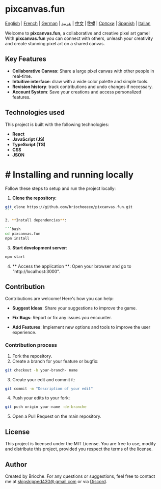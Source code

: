 # pixcanvas.fun

[English](README.md) | [French](docs/fr/README.md) | [German](docs/de/README.md) | [عربية](docs/ar/README.md) | [中文](docs/zh/README.md) | [हिन्दी](docs/hi/README.md) | [Српски](docs/sr/README.md) | [Spanish](docs/es/README.md) | [Italian](docs/it/README.md)

Welcome to **pixcanvas.fun**, a collaborative and creative pixel art game! With **pixcanvas.fun** you can connect with others, unleash your creativity and create stunning pixel art on a shared canvas.

## Key Features

- **Collaborative Canvas**: Share a large pixel canvas with other people in real-time.
- **Intuitive interface**: draw with a wide color palette and simple tools.
- **Revision history**: track contributions and undo changes if necessary.
- **Account System**: Save your creations and access personalized features.

## Technologies used

This project is built with the following technologies:

- **React**
- **JavaScript (JS)**
- **TypeScript (TS)**
- **CSS**
- **JSON**

# # Installing and running locally

Follow these steps to setup and run the project locally:

1. **Clone the repository**:

````bash
git clone https://github.com/briocheeeee/pixcanvas.fun.git
`` `

2. **Install dependencies**:

```bash
cd pixcanvas.fun
npm install
````

3. **Start development server**:

```bash
npm start
```

4. ** Access the application **:
   Open your browser and go to "http://localhost:3000".

## Contribution

Contributions are welcome! Here's how you can help:

- **Suggest Ideas**: Share your suggestions to improve the game.

- **Fix Bugs**: Report or fix any issues you encounter.

- **Add Features**: Implement new options and tools to improve the user experience.

### Contribution process

1. Fork the repository.
2. Create a branch for your feature or bugfix:

```bash
git checkout -b your-branch- name
```

3. Create your edit and commit it:

```bash
git commit -m "Description of your edit"
```

4. Push your edits to your fork:

```bash
git push origin your-name -de-branche
```

5. Open a Pull Request on the main repository.

## License

This project is licensed under the MIT License. You are free to use, modify and distribute this project, provided you respect the terms of the license.

## Author

Created by Brioche. For any questions or suggestions, feel free to contact me at [skipskipped430@ gmail.com](mailto:skipskipped430@gmail.com) or via [Discord](https://discord.com/users/933785709762973756).
